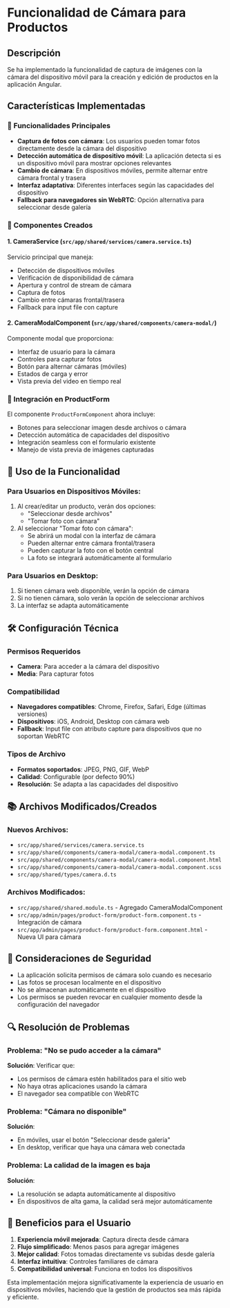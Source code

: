 # Funcionalidad de Cámara para Productos

## Descripción
Se ha implementado la funcionalidad de captura de imágenes con la cámara del dispositivo móvil para la creación y edición de productos en la aplicación Angular.

## Características Implementadas

### 🚀 Funcionalidades Principales
- **Captura de fotos con cámara**: Los usuarios pueden tomar fotos directamente desde la cámara del dispositivo
- **Detección automática de dispositivo móvil**: La aplicación detecta si es un dispositivo móvil para mostrar opciones relevantes
- **Cambio de cámara**: En dispositivos móviles, permite alternar entre cámara frontal y trasera
- **Interfaz adaptativa**: Diferentes interfaces según las capacidades del dispositivo
- **Fallback para navegadores sin WebRTC**: Opción alternativa para seleccionar desde galería

### 📱 Componentes Creados

#### 1. CameraService (`src/app/shared/services/camera.service.ts`)
Servicio principal que maneja:
- Detección de dispositivos móviles
- Verificación de disponibilidad de cámara
- Apertura y control de stream de cámara
- Captura de fotos
- Cambio entre cámaras frontal/trasera
- Fallback para input file con capture

#### 2. CameraModalComponent (`src/app/shared/components/camera-modal/`)
Componente modal que proporciona:
- Interfaz de usuario para la cámara
- Controles para capturar fotos
- Botón para alternar cámaras (móviles)
- Estados de carga y error
- Vista previa del video en tiempo real

### 🔧 Integración en ProductForm

El componente `ProductFormComponent` ahora incluye:
- Botones para seleccionar imagen desde archivos o cámara
- Detección automática de capacidades del dispositivo
- Integración seamless con el formulario existente
- Manejo de vista previa de imágenes capturadas

## 🎯 Uso de la Funcionalidad

### Para Usuarios en Dispositivos Móviles:
1. Al crear/editar un producto, verán dos opciones:
   - "Seleccionar desde archivos"
   - "Tomar foto con cámara"
2. Al seleccionar "Tomar foto con cámara":
   - Se abrirá un modal con la interfaz de cámara
   - Pueden alternar entre cámara frontal/trasera
   - Pueden capturar la foto con el botón central
   - La foto se integrará automáticamente al formulario

### Para Usuarios en Desktop:
1. Si tienen cámara web disponible, verán la opción de cámara
2. Si no tienen cámara, solo verán la opción de seleccionar archivos
3. La interfaz se adapta automáticamente

## 🛠️ Configuración Técnica

### Permisos Requeridos
- **Camera**: Para acceder a la cámara del dispositivo
- **Media**: Para capturar fotos

### Compatibilidad
- **Navegadores compatibles**: Chrome, Firefox, Safari, Edge (últimas versiones)
- **Dispositivos**: iOS, Android, Desktop con cámara web
- **Fallback**: Input file con atributo capture para dispositivos que no soportan WebRTC

### Tipos de Archivo
- **Formatos soportados**: JPEG, PNG, GIF, WebP
- **Calidad**: Configurable (por defecto 90%)
- **Resolución**: Se adapta a las capacidades del dispositivo

## 📚 Archivos Modificados/Creados

### Nuevos Archivos:
- `src/app/shared/services/camera.service.ts`
- `src/app/shared/components/camera-modal/camera-modal.component.ts`
- `src/app/shared/components/camera-modal/camera-modal.component.html`
- `src/app/shared/components/camera-modal/camera-modal.component.scss`
- `src/app/shared/types/camera.d.ts`

### Archivos Modificados:
- `src/app/shared/shared.module.ts` - Agregado CameraModalComponent
- `src/app/admin/pages/product-form/product-form.component.ts` - Integración de cámara
- `src/app/admin/pages/product-form/product-form.component.html` - Nueva UI para cámara

## 🚨 Consideraciones de Seguridad

- La aplicación solicita permisos de cámara solo cuando es necesario
- Las fotos se procesan localmente en el dispositivo
- No se almacenan automáticamente en el dispositivo
- Los permisos se pueden revocar en cualquier momento desde la configuración del navegador

## 🔍 Resolución de Problemas

### Problema: "No se pudo acceder a la cámara"
**Solución**: Verificar que:
- Los permisos de cámara estén habilitados para el sitio web
- No haya otras aplicaciones usando la cámara
- El navegador sea compatible con WebRTC

### Problema: "Cámara no disponible"
**Solución**: 
- En móviles, usar el botón "Seleccionar desde galería"
- En desktop, verificar que haya una cámara web conectada

### Problema: La calidad de la imagen es baja
**Solución**: 
- La resolución se adapta automáticamente al dispositivo
- En dispositivos de alta gama, la calidad será mejor automáticamente

## 🎉 Beneficios para el Usuario

1. **Experiencia móvil mejorada**: Captura directa desde cámara
2. **Flujo simplificado**: Menos pasos para agregar imágenes
3. **Mejor calidad**: Fotos tomadas directamente vs subidas desde galería
4. **Interfaz intuitiva**: Controles familiares de cámara
5. **Compatibilidad universal**: Funciona en todos los dispositivos

Esta implementación mejora significativamente la experiencia de usuario en dispositivos móviles, haciendo que la gestión de productos sea más rápida y eficiente.
